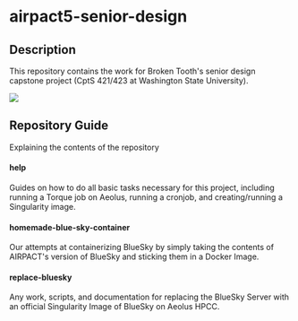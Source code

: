 # airpact5-senior-design

## Description
This repository contains the work for Broken Tooth's senior design capstone project (CptS 421/423 at Washington State University).

![](https://travis-ci.com/lar-airpact/airpact5-senior-design.svg?branch=staging)

## Repository Guide
Explaining the contents of the repository
#### help
Guides on how to do all basic tasks necessary for this project, including running a Torque job on Aeolus, running a cronjob, and creating/running a Singularity image.
#### homemade-blue-sky-container
Our attempts at containerizing BlueSky by simply taking the contents of AIRPACT's version of BlueSky and sticking them in a Docker Image.
#### replace-bluesky
Any work, scripts, and documentation for replacing the BlueSky Server with an official Singularity Image of BlueSky on Aeolus HPCC.

